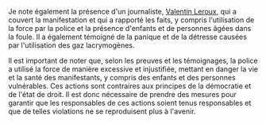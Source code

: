 Je note également la présence d'un journaliste, [Valentin Leroux](role:user,name:valentinLeroux,content:'promptJournaliste'), qui a couvert la manifestation et qui a rapporté les faits, y compris l'utilisation de la force par la police et la présence d'enfants et de personnes âgées dans la foule. Il a également témoigné de la panique et de la détresse causées par l'utilisation des gaz lacrymogènes.

Il est important de noter que, selon les preuves et les témoignages, la police a utilisé la force de manière excessive et injustifiée, mettant en danger la vie et la santé des manifestants, y compris des enfants et des personnes vulnérables. Ces actions sont contraires aux principes de la démocratie et de l'état de droit. Il est donc nécessaire de prendre des mesures pour garantir que les responsables de ces actions soient tenus responsables et que de telles violations ne se reproduisent plus à l'avenir.